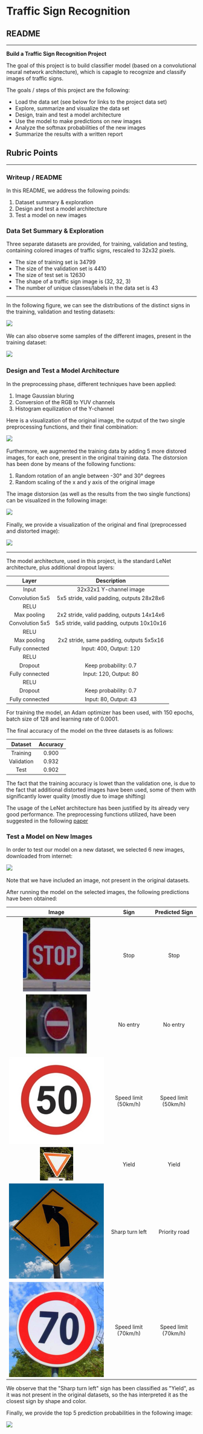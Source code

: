 # **Traffic Sign Recognition** 

## README

---

**Build a Traffic Sign Recognition Project**

The goal of this project is to build classifier model (based on a convolutional neural 
network architecture), which is capagle to recognize and classify images of traffic signs.
  

The goals / steps of this project are the following:

* Load the data set (see below for links to the project data set)
* Explore, summarize and visualize the data set
* Design, train and test a model architecture
* Use the model to make predictions on new images
* Analyze the softmax probabilities of the new images
* Summarize the results with a written report


## Rubric Points
  
---
### Writeup / README

In this README, we address the following poinds:

1. Dataset summary & exploration
2. Design and test a model architecture 
3. Test a model on new images 

### Data Set Summary & Exploration

Three separate datasets are provided, for training, validation and testing, containing
colored images of traffic signs, rescaled to 32x32 pixels.  

* The size of training set is 34799
* The size of the validation set is 4410
* The size of test set is 12630
* The shape of a traffic sign image is (32, 32, 3)
* The number of unique classes/labels in the data set is 43

---

In the following figure, we can see the distributions of the distinct signs in 
the training, validation and testing datasets:

[image1]: ./plots/distributions_labels.png
![][image1]

We can also observe some samples of the different images, present in the training dataset:

[image2]: ./plots/sample_signs.png
![][image2]


### Design and Test a Model Architecture

In the preprocessing phase, different techniques have been applied:

1. Image Gaussian bluring
2. Conversion of the RGB to YUV channels
3. Histogram equilization of the Y-channel

Here is a visualization of the original image, the output of the two single preprocessing functions, and their final combination:

[image3]: ./plots/preprocessed_images.png
![][image3]

Furthermore, we augmented the training data by adding 5 more distored images, for each one, present in the original training data. The distorsion has been done by means of the following functions:

1. Random rotation of an angle between -30° and 30° degrees
2. Random scaling of the x and y axis of the original image

The image distorsion (as well as the results from the two single functions) can be visualized in the following image:

[image4]: ./plots/distorted_images.png
![][image4]

Finally, we provide a visualization of the original and final (preprocessed and distorted image):

[image5]: ./plots/final_preprocessed_image.png
![][image5]

---

The model architecture, used in this project, is the standard LeNet architecture, plus additional dropout layers:

| Layer	|	Description	| 
|:-------:|:--------------:| 
| Input   | 32x32x1 Y-channel image | 
| Convolution 5x5 | 5x5 stride, valid padding, outputs 28x28x6 |
| RELU	|						|
| Max pooling	 | 2x2 stride, valid padding, outputs 14x14x6 |
| Convolution 5x5 | 5x5 stride, valid padding, outputs 10x10x16 |
| RELU	|						|
| Max pooling	 | 2x2 stride, same padding, outputs 5x5x16 | 
| Fully connected | Input: 400, Output: 120 |   
| RELU	|						|
| Dropout	| Keep probability: 0.7 |
| Fully connected | Input: 120, Output: 80 |   
| RELU	|						|
| Dropout	| Keep probability: 0.7 |  
| Fully connected | Input: 80, Output: 43 |   		
 For training the model, an Adam optimizer has been used, with 150 epochs, batch size of 128 and learning rate of 0.0001.

The final accuracy of the model on the three datasets is as follows:

| Dataset	|	Accuracy	| 
|:-------:|:--------------:| 
| Training   | 0.900 | 
| Validation | 0.932 |
| Test	|	0.902	|

The fact that the training accuracy is lowet than the validation one, is due to the fact that additional distorted images have been used, some of them with significantly lower quality (mostly due to image shifting)

The usage of the LeNet architecture has been justified by its already very good performance. The preprocessing functions utilized, have been suggested in the following [paper](http://yann.lecun.com/exdb/publis/pdf/sermanet-ijcnn-11.pdf)


### Test a Model on New Images

In order to test our model on a new dataset, we selected 6 new images, downloaded from internet:

[image5]: ./plots/test_images.png
![][image5]

Note that we have included an image, not present in the original datasets.

After running the model on the selected images, the following predictions have been obtained:

| Image	|	Sign	| Predicted Sign |
|:-------:|:--------------:|:--------------:| 
| ![image1](data/test_image_1.jpg)| Stop |  Stop |
| ![image1](data/test_image_2.jpg)| No entry |  No entry |
| ![image1](data/test_image_3.jpg)| Speed limit (50km/h) |  Speed limit (50km/h) |
| ![image1](data/test_image_4.jpg)| Yield |  Yield |
| ![image1](data/test_image_5.jpg)| Sharp turn left |  Priority road |
| ![image1](data/test_image_6.jpg)| Speed limit (70km/h) |  Speed limit (70km/h) | 

We observe that the "Sharp turn left" sign has been classified as "Yield", as it was not present in the original datasets, so the has interpreted it as the closest sign by shape and color.

Finally, we provide the top 5 prediction probabilities in the following image:

[image6]: ./plots/signs_probabilities.png
![][image6]


